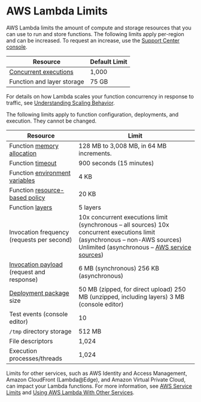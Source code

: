 # AWS Lambda Limits<a name="limits"></a>

AWS Lambda limits the amount of compute and storage resources that you can use to run and store functions\. The following limits apply per\-region and can be increased\. To request an increase, use the [Support Center console](https://console.aws.amazon.com/support/v1#/case/create?issueType=service-limit-increase)\.


| Resource | Default Limit | 
| --- | --- | 
| [Concurrent executions](concurrent-executions.md) | 1,000 | 
| Function and layer storage | 75 GB | 

For details on how Lambda scales your function concurrency in response to traffic, see [Understanding Scaling Behavior](scaling.md)\.

The following limits apply to function configuration, deployments, and execution\. They cannot be changed\.


| Resource | Limit | 
| --- | --- | 
| Function [memory allocation](resource-model.md) | 128 MB to 3,008 MB, in 64 MB increments\. | 
| Function [timeout](resource-model.md) | 900 seconds \(15 minutes\) | 
| Function [environment variables](env_variables.md) | 4 KB | 
| Function [resource\-based policy](access-control-resource-based.md) | 20 KB | 
| Function [layers](configuration-layers.md) | 5 layers | 
| Invocation frequency \(requests per second\) |  10x concurrent executions limit \(synchronous – all sources\) 10x concurrent executions limit \(asynchronous – non\-AWS sources\) Unlimited \(asynchronous – [AWS service sources](lambda-services.md)\)  | 
| [Invocation payload](invoking-lambda-functions.md) \(request and response\) |  6 MB \(synchronous\) 256 KB \(asynchronous\)  | 
| [Deployment package](deployment-package-v2.md) size |  50 MB \(zipped, for direct upload\) 250 MB \(unzipped, including layers\) 3 MB \(console editor\)  | 
| Test events \(console editor\) | 10 | 
| `/tmp` directory storage | 512 MB | 
| File descriptors | 1,024 | 
| Execution processes/threads | 1,024 | 

Limits for other services, such as AWS Identity and Access Management, Amazon CloudFront \(Lambda@Edge\), and Amazon Virtual Private Cloud, can impact your Lambda functions\. For more information, see [AWS Service Limits](https://docs.aws.amazon.com/general/latest/gr/aws_service_limits.html) and [Using AWS Lambda With Other Services](lambda-services.md)\.
